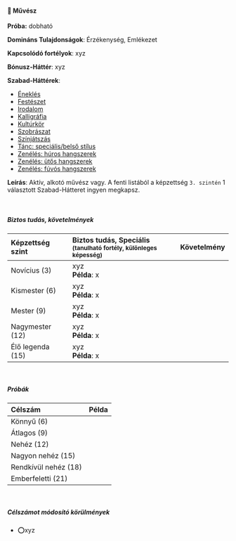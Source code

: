 #### 🔵 Művész

**Próba:** dobható

**Domináns Tulajdonságok**: Érzékenység, Emlékezet

**Kapcsolódó fortélyok**: xyz

**Bónusz-Háttér**: xyz

**Szabad-Háttérek**:
- [Éneklés](../hatterek.szabad/enekles.md)
- [Festészet](../hatterek.szabad/festeszet.md)
- [Irodalom](../hatterek.szabad/irodalom.md)
- [Kalligráfia](../hatterek.szabad/kalligrafia.md)
- [Kultúrkör](../hatterek.szabad/kulturkor.md)
- [Szobrászat](../hatterek.szabad/szobraszat.md)
- [Színjátszás](../hatterek.szabad/szinjatszas.md)
- [Tánc: speciális/belső stílus](../hatterek.szabad/tanc.md)
- [Zenélés: húros hangszerek](../hatterek.szabad/zeneles_huros_hangszerek.md)
- [Zenélés: ütős hangszerek](../hatterek.szabad/zeneles_utos_hangszerek.md)
- [Zenélés: fúvós hangszerek](../hatterek.szabad/zeneles_fuvos_hangszerek.md)

**Leírás**: Aktív, alkotó művész vagy. A fenti listából a képzettség `3. szintén` 1 választott Szabad-Hátteret ingyen megkapsz.

<br />

##### Biztos tudás, követelmények

| Képzettség szint | Biztos tudás, Speciális <br /><sub>(tanulható fortély, különleges  képesség)</sub> | Követelmény |
|:---------------- |:---------------------------------------------------------------------------------- |:-----------:|
| Novícius (3)     | xyz <br /> **Példa**: x                                                            |             |
| Kismester (6)    | xyz <br /> **Példa**: x                                                            |             |
| Mester (9)       | xyz <br /> **Példa**: x                                                            |             |
| Nagymester (12)  | xyz <br /> **Példa**: x                                                            |             |
| Élő legenda (15) | xyz <br /> **Példa**: x                                                            |             |

<br />

##### Próbák

| Célszám | Példa  |
| :----------- | :----------- |
| Könnyű       (6)  | |
| Átlagos      (9)  | |
| Nehéz        (12) | |
| Nagyon nehéz (15) | |
| Rendkívül nehéz (18) | |
| Emberfeletti (21) | |

<br />

##### Célszámot módosító körülmények

- ⭕xyz



